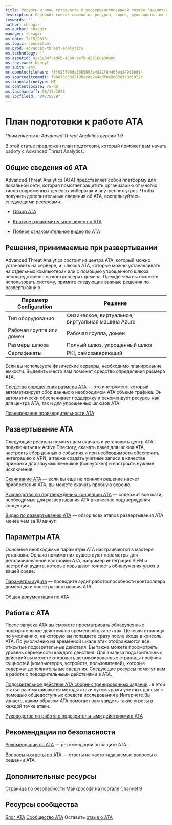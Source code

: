 ```yaml
---
title: Ресурсы и план готовности к усовершенствованной службе "аналитика угроз"
description: Содержит список ссылок на ресурсы, видео, руководства по началу работы, сведения о развертывании и план подготовки к работе для ATA.
keywords: ''
author: shsagir
ms.author: shsagir
manager: shsagir
ms.date: 7/15/2018
ms.topic: conceptual
ms.prod: advanced-threat-analytics
ms.technology: ''
ms.assetid: 42a1a34f-ed6b-4538-befb-452168a30e8c
ms.reviewer: bennyl
ms.suite: ems
ms.openlocfilehash: fff985790da3065693e4d22f84465ea24918bd14
ms.sourcegitcommit: fbb0768c392f9bccdd7e4adf0e9a0303c8d1922c
ms.translationtype: MT
ms.contentlocale: ru-RU
ms.lasthandoff: 06/15/2020
ms.locfileid: "84775579"
---
```

# <a name="ata-readiness-roadmap"></a>План подготовки к работе ATA 

*Применяется к: Advanced Threat Analytics версии 1.9*

В этой статье предложен план подготовки, который поможет вам начать работу с Advanced Threat Analytics.

## <a name="understanding-ata"></a>Общие сведения об ATA

Advanced Threat Analytics (ATA) представляет собой платформу для локальной сети, которая помогает защитить организацию от многих типов современных целевых кибератак и внутренних угроз. Чтобы получить дополнительные сведения об ATA, воспользуйтесь следующими ресурсами.

- [Обзор ATA](what-is-ata.md)

- [Краткое ознакомительное видео по ATA](https://aka.ms/ATAShort)

- [Полное ознакомительное видео по ATA](https://aka.ms/ATAVideo) 


## <a name="deployment-decisions"></a>Решения, принимаемые при развертывании

Advanced Threat Analytics состоит из центра ATA, который можно установить на сервере, и шлюзов ATA, которые можно устанавливать на отдельных компьютерах или с помощью упрощенного шлюза непосредственно на контроллерах домена. Прежде чем вы сможете использовать систему, примите следующие важные решения по развертыванию.

|Параметр Configuration | Решение |
|----|----|
|Тип оборудования|Физическое, виртуальное, виртуальная машина Azure|
|Рабочая группа или домен|Рабочая группа, домен|
|Размеры шлюза|Полный шлюз, упрощенный шлюз|
|Сертификаты|PKI, самозаверяющий|

Если вы используете физические серверы, необходимо планирование емкости. Выделить место вам поможет средство определения размера ATA.

[Средство определения размера ATA](ata-capacity-planning.md) — это инструмент, который автоматизирует сбор данных о необходимом ATA объеме трафика. Он автоматически обеспечивает поддержку и рекомендует ресурсы как для центра ATA, так и для упрощенных шлюзов ATA.


[Планирование производительности ATA](ata-capacity-planning.md)


## <a name="deploy-ata"></a>Развертывание ATA

Следующие ресурсы помогут вам скачать и установить центр ATA, подключиться к Active Directory, скачать пакет для шлюза ATA, настроить сбор данных о событиях и при необходимости обеспечить интеграцию с VPN, а также создать учетные записи в качестве приманки для злоумышленников (honeytoken) и настроить нужные исключения.

[Скачивание ATA](https://aka.ms/ataeval) — если вы еще не приняли решение насчет приобретения ATA, вы можете скачать пробную версию. 

[Руководство по подтверждению концепции ATA](https://aka.ms/atapoc) — содержит все шаги, необходимые для развертывания ATA в качестве подтверждения концепции.

[Видео по развертыванию ATA](https://channel9.msdn.com/Shows/Microsoft-Security/Overview-of-ATA-Deployment-in-10-Minutes) — обзор всех этапов развертывания ATA менее чем за 10 минут.

## <a name="ata-settings"></a>Параметры ATA

Основные необходимые параметры ATA настраиваются в мастере установки. Однако помимо них существуют параметры для детализированной настройки ATA, например интеграция SIEM и настройки аудита, которые повышают точность обнаружения угроз в вашей среде.

[Параметры аудита](https://aka.ms/ataauditingblog) — проводите аудит работоспособности контроллера домена до и после развертывания ATA.

[Общая документация по ATA](https://docs.microsoft.com/advanced-threat-analytics/)

## <a name="work-with-ata"></a>Работа с ATA

После запуска ATA вы сможете просматривать обнаруженные подозрительные действия на временной шкале атак. Целевая страница по умолчанию, на которую вы попадаете сразу после входа в консоль ATA. По умолчанию на временной шкале атак отображаются все открытые подозрительные действия. Вы также можете просмотреть уровень серьезности каждого действия. Для анализа подозрительных действий вы можете открывать детализированные страницы профиля сущностей (компьютеров, устройств, пользователей), которые содержат дополнительные сведения. Следующие ресурсы помогут вам в работе с подозрительными действиями в ATA.

[Подозрительное действие ATA сборник тренировочных заданий](https://aka.ms/ataplaybook) . в этой статье рассматриваются методы атаки путем кражи учетных данных с помощью общедоступных средств исследования в Интернете.Вы узнаете, каким образом ATA помогает вам увидеть такие угрозы в каждой точке атаки.

[Руководство по работе с подозрительными действиями в ATA](suspicious-activity-guide.md)



## <a name="security-best-practices"></a>Рекомендации по безопасности

[Рекомендации по ATA](https://aka.ms/atasecbestpractices) — рекомендации по защите ATA.

[Вопросы и ответы по ATA](ata-technical-faq.md) — ответы на часто задаваемые вопросы о решении ATA.

## <a name="additional-resources"></a>Дополнительные ресурсы

[Страница по безопасности Майкрософт на портале Channel 9](https://channel9.msdn.com/Shows/Microsoft-Security/)

## <a name="community-resources"></a>Ресурсы сообщества

[Блог ATA](https://aka.ms/ATABlog) 
 [Сообщество ATA](https://aka.ms/ATACommunity) 
 Оставить [отзыв о ATA](https://aka.ms/ATAUserVoice)
